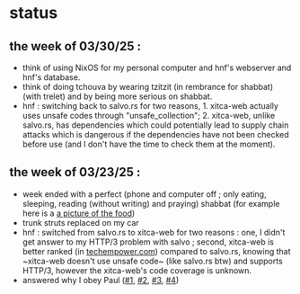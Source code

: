 # status

## the week of 03/30/25 :
- think of using NixOS for my personal computer and hnf's webserver and hnf's database.
- think of doing tchouva by wearing tzitzit (in rembrance for shabbat) (with trelet) and by being more serious on shabbat.
- hnf : switching back to salvo.rs for two reasons, 1. xitca-web actually uses unsafe codes through "unsafe_collection"; 2. xitca-web, unlike salvo.rs, has dependencies which could potentially lead to supply chain attacks which is dangerous if the dependencies have not been checked before use (and I don't have the time to check them at the moment).

## the week of 03/23/25 :
- week ended with a perfect (phone and computer off ; only eating, sleeping, reading (without writing) and praying) shabbat (for example here is a [a picture of the food](metada/3-23-25-week_perfect_shabbat.jpg))
- trunk struts replaced on my car
- hnf : switched from salvo.rs to xitca-web for two reasons : one, I didn't get answer to my HTTP/3 problem with salvo ; second, xitca-web is better ranked (in [techempower.com](https://www.techempower.com/benchmarks/#hw=ph&test=composite&section=data-r23)) compared to salvo.rs, knowing that ~xitca-web doesn't use unsafe code~ (like salvo.rs btw) and supports HTTP/3, however the xitca-web's code coverage is unknown.
- answered why I obey Paul ([#1](metada/3-23-25-week_J.P_message_1.PNG), [#2](metada/3-23-25-week_J.P_message_2.PNG), [#3](metada/3-23-25-week_J.P_message_3.PNG), [#4](metada/3-23-25-week_J.P_message_4.PNG))
